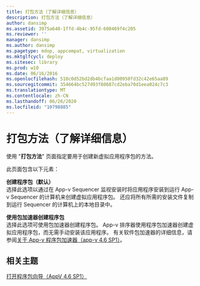 ```yaml
---
title: 打包方法（了解详细信息）
description: 打包方法（了解详细信息）
author: dansimp
ms.assetid: 3975a640-1ffd-4b4c-95fd-608469f4c205
ms.reviewer: ''
manager: dansimp
ms.author: dansimp
ms.pagetype: mdop, appcompat, virtualization
ms.mktglfcycl: deploy
ms.sitesec: library
ms.prod: w10
ms.date: 06/16/2016
ms.openlocfilehash: 510c0d52bd2db4bcfaa1d00950fd32c42e65aa89
ms.sourcegitcommit: 354664bc527d93f80687cd2eba70d1eea024c7c3
ms.translationtype: MT
ms.contentlocale: zh-CN
ms.lasthandoff: 06/26/2020
ms.locfileid: "10798885"
---
```

# 打包方法（了解详细信息）


使用 "**打包方法**" 页面指定要用于创建新虚拟应用程序包的方法。

此页面包含以下元素：

<a href="" id="create-package--default-"></a>**创建程序包（默认）**  
选择此选项以通过在 App-v Sequencer 监视安装时将应用程序安装到运行 App-v Sequencer 的计算机来创建虚拟应用程序包。 还应将所有所需的安装文件复制到运行 Sequencer 的计算机上的本地目录中。

<a href="" id="create-package-using-a-package-accelerator"></a>**使用包加速器创建程序包**  
选择此选项可使用包加速器创建程序包。 App-v 排序器使用程序包加速器创建虚拟应用程序包，而无需手动安装该应用程序。 有关软件包加速器的详细信息，请参阅[关于 App-v 程序包加速器（app-v 4.6 SP1）](about-app-v-package-accelerators--app-v-46-sp1-.md)。

## 相关主题


[打开程序包向导（AppV 4.6 SP1）](open-package-wizard---appv-46-sp1-.md)

 

 





